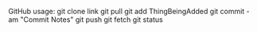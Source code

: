 GitHub usage:
  git clone link
  git pull
  git add ThingBeingAdded
  git commit -am "Commit Notes"
  git push
  git fetch
  git status
  
